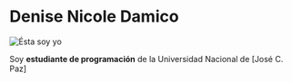 # Denise Nicole Damico

![Ésta soy yo](./imagenes/yo.jpg "Este es el epígrafe")

Soy **estudiante de programación** de la Universidad Nacional de [José C. Paz]